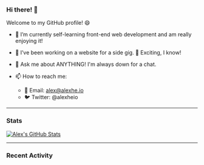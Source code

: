 ### Hi there! 👋

Welcome to my GitHub profile! 😄
- 🌱 I’m currently self-learning front-end web development and am really enjoying it!
- 🔭 I’ve been working on a website for a side gig. 💪 Exciting, I know!
- 💬 Ask me about ANYTHING! I'm always down for a chat.

- 📫 How to reach me:
  - 📧 Email: alex@alexhe.io
  - 🐦 Twitter: @alexheio

---

### Stats
[![Alex's GitHub Stats](https://github-readme-stats.vercel.app/api?username=ioalex&theme=blueberry&show_icons=true)](https://github.com/anuraghazra/github-readme-stats)

---

### Recent Activity

<!--START_SECTION:activity-->

